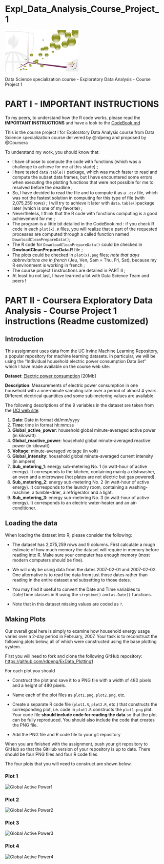Expl_Data_Analysis_Course_Project_1
===================================

![Exploratory Data Analysis](https://github.com/SONEINT/Expl_Data_Analysis_Course_Project_1/raw/master/pictures/ExploratoryDataAnalysis.jpg)

Data Science specialization course - Exploratory Data Analysis - Course Project 1

# PART I - **IMPORTANT INSTRUCTIONS**

To my peers, to understand how the R code works, please read the **IMPORTANT INSTRUCTIONS** and have a look to the [CodeBook.md](https://github.com/SONEINT/Expl_Data_Analysis_Course_Project_1/blob/master/CodeBook.md) 

This is the course project I for Exploratory Data Analysis course from Data Science specialization course delivered by @rdpeng and proposed by @Coursera

To understand my work, you should know that:
* I have choose to compute the code with functions (which was a challenge to achieve for me at this stade) ;
* I have tested `data.table()` package, which was much faster to read and compute the subset data frames, but I have encountered some errors when executing the plotting functions that were not possible for me to resolved before the deadline ;
* So, I have decided to read the file and to compute it as a `.csv` file, which was not the fastest solution in computing for this type of file (with 2,075,259 rows) ; I will try to achieve it later with `data.table()`package later (which is one of my favorite) ;
* Nevertheless, I think that the R code with functions computing is a good achievement for me ;
* The program is a little bit detailed in the CodeBook.md : if you check R code in each `plot(x).R` files, you will realize that a part of the requested processes are computed through a called function named `DownloadCleanPrepareData()`;
* The R code for `DownloadCleanPrepareData()` could be checked in **DowloadCleanPrepareData.R** file ;
* The plots could be checked in `plot(x).png` files; *note that days abbreviations are in french* (Jeu, Ven, Sam = Thu, Fri, Sat), because my R environment is working in french ;
* The course project I instructions are detailed in PART II ;
* At least bu not last, I have learned a lot with Data Science Team and peers !

# PART II - **Coursera Exploratory Data Analysis - Course Project 1 instructions** (Readme customized)

## Introduction

This assignment uses data from the UC Irvine Machine Learning Repository, a popular repository for machine learning datasets. In particular, we will be using the “Individual household electric power consumption Data Set” which I have made available on the course web site:

**Dataset**: [Electric power consumption](https://d396qusza40orc.cloudfront.net/exdata%2Fdata%2Fhousehold_power_consumption.zip) [20Mb]

**Description**: Measurements of electric power consumption in one household with a one-minute sampling rate over a period of almost 4 years. Different electrical quantities and some sub-metering values are available.

The following descriptions of the 9 variables in the dataset are taken from the [UCI web site](https://archive.ics.uci.edu/ml/datasets/Individual+household+electric+power+consumption):

1. **Date**: Date in format dd/mm/yyyy
2. **Time**: time in format hh:mm:ss
3. **Global_active_power**: household global minute-averaged active power (in kilowatt)
4. **Global_reactive_power**: household global minute-averaged reactive power (in kilowatt)
5. **Voltage**: minute-averaged voltage (in volt)
6. **Global_intensity**: household global minute-averaged current intensity (in ampere)
7. **Sub_metering_1**: energy sub-metering No. 1 (in watt-hour of active energy). It corresponds to the kitchen, containing mainly a dishwasher, an oven and a microwave (hot plates are not electric but gas powered).
8. **Sub_metering_2**: energy sub-metering No. 2 (in watt-hour of active energy). It corresponds to the laundry room, containing a washing-machine, a tumble-drier, a refrigerator and a light.
9. **Sub_metering_3**: energy sub-metering No. 3 (in watt-hour of active energy). It corresponds to an electric water-heater and an air-conditioner.

## Loading the data

When loading the dataset into R, please consider the following:

* The dataset has 2,075,259 rows and 9 columns. First calculate a rough estimate of how much memory the dataset will require in memory before reading into R. Make sure your computer has enough memory (most modern computers should be fine).

* We will only be using data from the dates 2007-02-01 and 2007-02-02. One alternative is to read the data from just those dates rather than reading in the entire dataset and subsetting to those dates.

* You may find it useful to convert the Date and Time variables to Date/Time classes in R using the `strptime()` and `as.Date()` functions.

* Note that in this dataset missing values are coded as `?`.

## Making Plots

Our overall goal here is simply to examine how household energy usage varies over a 2-day period in February, 2007. Your task is to reconstruct the following plots below, all of which were constructed using the base plotting system.

First you will need to fork and clone the following GitHub repository: https://github.com/rdpeng/ExData_Plotting1

For each plot you should

* Construct the plot and save it to a PNG file with a width of 480 pixels and a height of 480 pixels.

* Name each of the plot files as `plot1.png`, `plot2.png`, etc.

* Create a separate R code file (`plot1.R`, `plot2.R`, etc.) that constructs the corresponding plot, i.e. code in `plot1.R` constructs the `plot1.png` plot. Your code file **should include code for reading the data** so that the plot can be fully reproduced. You should also include the code that creates the PNG file.

* Add the PNG file and R code file to your git repository

When you are finished with the assignment, push your git repository to GitHub so that the GitHub version of your repository is up to date. There should be four PNG files and four R code files.

The four plots that you will need to construct are shown below.


### Plot 1

![Global Active Power1](https://github.com/SONEINT/ExData_Plotting1/raw/master/figure/unnamed-chunk-2.png)

### Plot 2

![Global Active Power2](https://github.com/SONEINT/ExData_Plotting1/raw/master/figure/unnamed-chunk-3.png)

### Plot 3

![Global Active Power3](https://github.com/SONEINT/ExData_Plotting1/raw/master/figure/unnamed-chunk-4.png)

### Plot 4

![Global Active Power4](https://github.com/SONEINT/ExData_Plotting1/raw/master/figure/unnamed-chunk-5.png)
